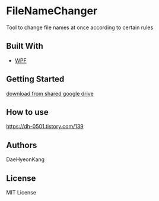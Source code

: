 # FileNameChanger
Tool to change file names at once according to certain rules

## Built With
* [WPF](https://docs.microsoft.com/en-US/dotnet/framework/wpf/getting-started/)

## Getting Started
[download from shared google drive](https://drive.google.com/file/d/1rsBpK63TmtcfGS7xMs5ocohHCHTWTyrx/view) 

## How to use
https://dh-0501.tistory.com/139

## Authors
DaeHyeonKang

## License
MIT License
